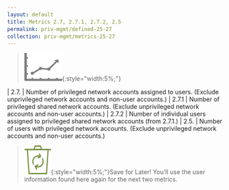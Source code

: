 ```yaml
---
layout: default
title: Metrics 2.7, 2.7.1, 2.7.2, 2.5
permalink: priv-mgmt/defined-25-27
collection: priv-mgmt/metrics-25-27
---
```

>![Chart logo](/img/graph.png){:style="width:5%;"}

| 2.7. | Number of privileged network accounts assigned to users. (Exclude unprivileged network accounts and non-user accounts.)
| 2.7.1 | Number of privileged shared network accounts. (Exclude unprivileged network accounts and non-user accounts.)
| 2.7.2 | Number of individual users assigned to privileged shared network accounts (from 2.7.1.)
| 2.5. | Number of users with privileged network accounts. (Exclude unprivileged network accounts and non-user accounts.)

>![Recycle logo](/img/recycle.png){:style="width:5%;"}Save for Later!
You’ll use the user information found here again for the next two metrics.
